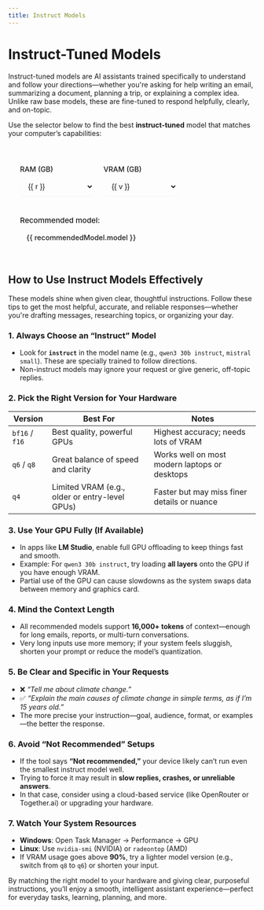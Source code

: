 ```yaml
---
title: Instruct Models
---
```


# Instruct-Tuned Models

Instruct-tuned models are AI assistants trained specifically to understand and follow your directions—whether you're asking for help writing an email, summarizing a document, planning a trip, or explaining a complex idea. Unlike raw base models, these are fine-tuned to respond helpfully, clearly, and on-topic.

Use the selector below to find the best **instruct-tuned** model that matches your computer’s capabilities:


<script setup>
import { ref, computed } from 'vue'

const ram = ref(16)
const vram = ref(8)

// Define the available options
const ramOptions = [16, 32, 64, 128]
const vramOptions = [0, 4, 6, 8, 12, 16, 24, 32]

// Define your recommendation rules here - much easier to maintain!
const recommendationRules = [
  
  { ramMin: 128, vramMin: 32, model: "Mistral Small Q8 or Qwen3 30B Instruct 2507 BF16", color: "var(--vp-c-green-2)", bg: "var(--vp-c-green-soft)" },
  
  { ramMin: 128, vramMin: 24, model: "Mistral Small Q6 or Qwen3 30B Instruct 2507 BF16", color: "var(--vp-c-green-2)", bg: "var(--vp-c-green-soft)" },
  { ramMin: 128, vramMin: 0, model: "Qwen3 30B Instruct 2507 BF16", color: "var(--vp-c-green-2)", bg: "var(--vp-c-green-soft)" },


  { ramMin: 64, vramMin: 32, model: "Mistral Small Q8 or Qwen3 30B Instruct 2507 BF16", color: "var(--vp-c-blue-2)", bg: "var(--vp-c-blue-soft)" },
  
  { ramMin: 64, vramMin: 24, model: "Mistral Small Q6 or Qwen3 30B Instruct 2507 Q8", color: "var(--vp-c-blue-2)", bg: "var(--vp-c-blue-soft)" },
  
  
  { ramMin: 64, vramMin: 16, model: "Qwen3 30B Instruct 2507 Q8", color: "var(--vp-c-yellow-2)", bg: "var(--vp-c-yellow-soft)" },
  { ramMin: 64, vramMin: 12, model: "Qwen3 30B Instruct 2507 Q8", color: "var(--vp-c-yellow-2)", bg: "var(--vp-c-yellow-soft)" },
  { ramMin: 64, vramMin: 8, model: "Qwen3 30B Instruct 2507 Q8", color: "var(--vp-c-yellow-2)", bg: "var(--vp-c-yellow-soft)" },
  
  { ramMin: 64, vramMin: 6, model: "Qwen3 30B Instruct 2507 Q8", color: "var(--vp-c-yellow-2)", bg: "var(--vp-c-yellow-soft)" },
  { ramMin: 64, vramMin: 4, model: "Qwen3 30B Instruct 2507 Q8", color: "var(--vp-c-yellow-2)", bg: "var(--vp-c-yellow-soft)" },
  { ramMin: 64, vramMin: 0, model: "Qwen3 30B Instruct 2507 Q8", color: "var(--vp-c-yellow-2)", bg: "var(--vp-c-yellow-soft)" },


  { ramMin: 32, vramMin: 32, model: "Mistral Small Q8", color: "var(--vp-c-blue-2)", bg: "var(--vp-c-blue-soft)" },
  
  { ramMin: 32, vramMin: 24, model: "Mistral Small Q6 or Qwen3 30B Instruct 2507 Q8", color: "var(--vp-c-blue-2)", bg: "var(--vp-c-blue-soft)" },


  { ramMin: 32, vramMin: 16, model: "Qwen3 30B Instruct 2507 Q8", color: "var(--vp-c-yellow-2)", bg: "var(--vp-c-yellow-soft)" },
  { ramMin: 32, vramMin: 8, model: "Qwen3 30B Instruct 2507 Q6", color: "var(--vp-c-yellow-2)", bg: "var(--vp-c-yellow-soft)"  },
  { ramMin: 32, vramMin: 4, model: "Qwen3 4B Instruct 2507 BF16", color: "var(--vp-c-yellow-2)", bg: "var(--vp-c-yellow-soft)" },


  { ramMin: 16, vramMin: 32, model: "Mistral Small Q8", color: "var(--vp-c-orange-2)", bg: "var(--vp-c-orange-soft)" },
  { ramMin: 16, vramMin: 24, model: "Mistral Small Q6", color: "var(--vp-c-orange-2)", bg: "var(--vp-c-orange-soft)" },
  { ramMin: 16, vramMin: 12, model: "Qwen3 4B Instruct 2507 BF16", color: "var(--vp-c-orange-2)", bg: "var(--vp-c-orange-soft)" },
  { ramMin: 16, vramMin: 4, model: "Qwen3 4B Instruct 2507 Q4", color: "var(--vp-c-orange-2)", bg: "var(--vp-c-orange-soft)" },
  
]

const recommendedModel = computed(() => {
  // Find the first rule that matches the current RAM and VRAM
  const matchingRule = recommendationRules.find(rule => ram.value >= rule.ramMin && vram.value >= rule.vramMin)
  
  if (matchingRule) {
    return {
      model: matchingRule.model,
      color: matchingRule.color,
      bg: matchingRule.bg
    }
  }
  
  return {
    model: 'Not recommended',
    color: 'var(--vp-c-text-3)',
    bg: 'transparent'
  }
})

const isRecommended = computed(() => {
  return recommendedModel.value.model !== 'Not recommended'
})

/* Normalized detection + canonical classes */
const normalizedModel = computed(() => recommendedModel.value.model.toLowerCase())

const isBF16orGPTOSS = computed(() =>
  normalizedModel.value.includes('bf16') || normalizedModel.value.includes('gpt oss')
)

const isQ6orQ8 = computed(() =>
  normalizedModel.value.includes('q6') || normalizedModel.value.includes('q8')
)

const isQ4 = computed(() => normalizedModel.value.includes('q4'))

const is4b = computed(() => normalizedModel.value.includes('4b'))

const selectorClass = computed(() => {
  if (!isRecommended.value) return { 'not-recommended': true }
  if (is4b.value) return { 'recommended-4b': true }
  if (isBF16orGPTOSS.value) return { 'recommended-success': true }
  if (isQ6orQ8.value) return { 'recommended-caution': true }
  if (isQ4.value) return { 'recommended-warning': true }
  return {}
})

const modelNameClasses = computed(() => {
  if (!isRecommended.value) return { 'not-recommended': true }
  if (is4b.value) return { 'recommended-4b': true }
  if (isBF16orGPTOSS.value) return { 'recommended-success': true }
  if (isQ6orQ8.value) return { 'recommended-caution': true }
  if (isQ4.value) return { 'recommended-warning': true }
  return {}
})
</script>

<style scoped>
.model-selector {
  margin: 2rem 0;
  padding: 1.5rem;
  border-radius: 16px;
  background-color: var(--vp-code-block-bg);
  border: 2px solid var(--vp-c-border); /* Default border */
  font-size: 0.95rem;
  transition: border-color 0.3s ease;
  position: relative;
  overflow: hidden; /* Ensures background colors stay within bounds */
}

.model-selector::before {
  content: '';
  position: absolute;
  top: 0;
  left: 0;
  right: 0;
  height: 4px;
  background: linear-gradient(90deg, var(--vp-c-brand), var(--vp-c-green));
  /* Default gradient, will be overridden by JavaScript or specific class if needed */
}

/* Example: Specific border color based on recommendation */
.model-selector.recommended-success {
  border-color: var(--vp-c-green-2);
}
.model-selector.recommended-caution {
  border-color: var(--vp-c-yellow-2);
}
.model-selector.recommended-warning {
  border-color: var(--vp-c-orange-2);
}
.model-selector.recommended-4b {
  border-color: var(--vp-c-purple-2);
}

.model-selector h3 {
  margin-top: 0;
  margin-bottom: 1.25rem;
  font-weight: 600;
  color: var(--vp-c-text-1);
}

.controls {
  display: flex;
  flex-wrap: wrap;
  gap: 1.25rem;
  margin-bottom: 1.5rem;
}

.control-group {
  display: flex;
  flex-direction: column;
  min-width: 150px;
}

.control-group label {
  font-weight: 500;
  margin-bottom: 0.5rem;
  color: var(--vp-c-text-1);
  font-size: 0.9rem;
}

.control-group select {
  padding: 0.6rem 0.8rem;
  border: 1px solid var(--vp-c-border);
  border-radius: 8px;
  background: var(--vp-c-bg);
  color: var(--vp-c-text-1);
  font-size: 0.95rem;
  transition: all 0.2s ease;
  box-shadow: 0 1px 2px rgba(0, 0, 0, 0.05);
}

.control-group select:hover {
  border-color: var(--vp-c-brand-lighter);
}

.control-group select:focus {
  outline: none;
  border-color: var(--vp-c-brand);
  box-shadow: 0 0 0 3px rgba(66, 133, 244, 0.25);
}

.result {
  padding-top: 1rem;
  border-top: 1px solid var(--vp-c-divider);
}

.result strong {
  display: block;
  margin-bottom: 0.5rem;
  font-weight: 500;
  color: var(--vp-c-text-1);
}

.result .model-name {
  display: inline-block;
  padding: 0.5rem 0.75rem;
  border-radius: 8px;
  font-family: var(--vp-font-family-mono);
  font-size: 0.95em;
  font-weight: 500;
  transition: all 0.3s ease;
  border: 1px solid transparent; /* Default border */
}

.result .model-name.not-recommended {
  color: var(--vp-c-text-3);
  background: var(--vp-c-bg-soft);
  border-color: var(--vp-c-text-3);
  font-style: italic;
}

/* Dynamically applied styles based on recommendation level */
.result .model-name.recommended-success {
  background-color: var(--vp-c-green-soft);
  color: var(--vp-c-green-2);
  border-color: var(--vp-c-green-2);
}
 
.result .model-name.recommended-caution {
  background-color: var(--vp-c-yellow-soft);
  color: var(--vp-c-yellow-2);
  border-color: var(--vp-c-yellow-2);
}
 
.result .model-name.recommended-warning {
  background-color: var(--vp-c-orange-soft);
  color: var(--vp-c-orange-2);
  border-color: var(--vp-c-orange-2);
}
 
.result .model-name.recommended-4b {
  background-color: var(--vp-c-purple-soft);
  color: var(--vp-c-purple-2);
  border-color: var(--vp-c-purple-2);
}
 
</style>

<div class="model-selector" :class="selectorClass">
  <div class="controls">
    <div class="control-group">
      <label for="ram-select">RAM (GB)</label>
      <select id="ram-select" v-model.number="ram">
        <option v-for="r in ramOptions" :key="r" :value="r">{{ r }}</option>
      </select>
    </div>
    <div class="control-group">
      <label for="vram-select">VRAM (GB)</label>
      <select id="vram-select" v-model.number="vram">
        <option v-for="v in vramOptions" :key="v" :value="v">{{ v }}</option>
      </select>
    </div>
  </div>

  <div class="result">
    <strong>Recommended model:</strong>
    <span
      class="model-name"
      :class="modelNameClasses"
      :style="{ backgroundColor: recommendedModel.bg, color: recommendedModel.color }"
    >
      {{ recommendedModel.model }}
    </span>
  </div>
</div>

## How to Use Instruct Models Effectively

These models shine when given clear, thoughtful instructions. Follow these tips to get the most helpful, accurate, and reliable responses—whether you're drafting messages, researching topics, or organizing your day.

### 1. **Always Choose an “Instruct” Model**
- Look for **`instruct`** in the model name (e.g., `qwen3 30b instruct`, `mistral small`). These are specially trained to follow directions.
- Non-instruct models may ignore your request or give generic, off-topic replies.

### 2. **Pick the Right Version for Your Hardware**
| Version | Best For | Notes |
|--------|--------|------|
| `bf16` / `f16` | Best quality, powerful GPUs | Highest accuracy; needs lots of VRAM |
| `q6` / `q8` | Great balance of speed and clarity | Works well on most modern laptops or desktops |
| `q4` | Limited VRAM (e.g., older or entry-level GPUs) | Faster but may miss finer details or nuance |

### 3. **Use Your GPU Fully (If Available)**
- In apps like **LM Studio**, enable full GPU offloading to keep things fast and smooth.
- Example: For `qwen3 30b instruct`, try loading **all layers** onto the GPU if you have enough VRAM.
- Partial use of the GPU can cause slowdowns as the system swaps data between memory and graphics card.

### 4. **Mind the Context Length**
- All recommended models support **16,000+ tokens** of context—enough for long emails, reports, or multi-turn conversations.
- Very long inputs use more memory; if your system feels sluggish, shorten your prompt or reduce the model’s quantization.

### 5. **Be Clear and Specific in Your Requests**
- ❌ _“Tell me about climate change.”_  
- ✅ _“Explain the main causes of climate change in simple terms, as if I’m 15 years old.”_
- The more precise your instruction—goal, audience, format, or examples—the better the response.

### 6. **Avoid “Not Recommended” Setups**
- If the tool says **“Not recommended,”** your device likely can’t run even the smallest instruct model well.
- Trying to force it may result in **slow replies, crashes, or unreliable answers**.
- In that case, consider using a cloud-based service (like OpenRouter or Together.ai) or upgrading your hardware.

### 7. **Watch Your System Resources**
- **Windows**: Open Task Manager → Performance → GPU  
- **Linux**: Use `nvidia-smi` (NVIDIA) or `radeontop` (AMD)
- If VRAM usage goes above **90%**, try a lighter model version (e.g., switch from `q8` to `q6`) or shorten your input.

By matching the right model to your hardware and giving clear, purposeful instructions, you’ll enjoy a smooth, intelligent assistant experience—perfect for everyday tasks, learning, planning, and more.